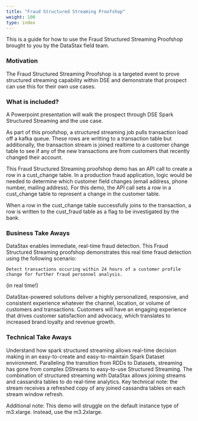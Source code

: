 ```yaml
---
title: "Fraud Structured Streaming Proofshop"
weight: 100
type: index
---
```


This is a guide for how to use the Fraud Structured Streaming Proofshop brought to you by the DataStax field team.

### Motivation

The Fraud Structured Streaming Proofshop is a targeted event to prove structured streaming capability within DSE and demonstrate that prospect can use this for their own use cases.  


### What is included?

A Powerpoint presentation will walk the prospect through DSE Spark Structured Streaming and the use case. 

As part of this proofshop, a structured streaming job pulls transaction load off a kafka queue.  These rows are writting to a transaction table but additionally, the transaction stream is joined realtime to a customer change table to see if any of the new transactions are from customers that recently changed their account.

This Fraud Structured Streaming proofshop demo has an API call to create a row in a cust_change table.  In a production fraud application, logic would be needed to determine which customer field changes (email address, phone number, mailing address).  For this demo, the API call sets a row in a cust_change table to represent a change in the customer table.  

When a row in the cust_change table successfully joins to the transaction, a row is written to the cust_fraud table as a flag to be investigated by the bank.

### Business Take Aways

DataStax enables immediate, real-time fraud detection. This Fraud Structured Streaming proofshop demonstrates this real time fraud detection using the following scenario:  

    Detect transactions occuring within 24 hours of a customer profile change for further fraud personnel analysis.

 (in real time!)


DataStax-powered solutions deliver a highly personalized, responsive, and consistent experience whatever the channel, location, or volume of customers and transactions. Customers will have an engaging experience that drives customer satisfaction and advocacy, which translates to increased brand loyalty and revenue growth.

### Technical Take Aways

Understand how spark structured streaming allows real-time decision making in an easy-to-create and easy-to-maintain Spark Dataset environment.  Paralleling the transition from RDDs to Datasets, streaming has gone from complex DStreams to easy-to-use Structured Streaming.  The combination of structured streaming with DataStax allows joining streams and cassandra tables to do real-time analytics.  Key technical note:  the stream receives a refreshed copy of any joined cassandra tables on each stream window refresh.

Additional note:  This demo will struggle on the default instance type of m3.xlarge.  Instead, use the m3.2xlarge.
